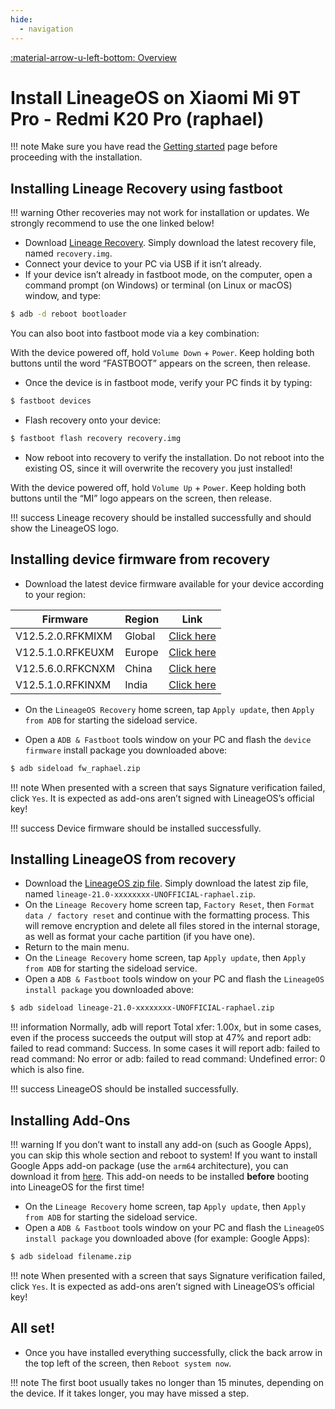```yaml
---
hide:
  - navigation
---
```

[:material-arrow-u-left-bottom: Overview](./index.md)

# Install LineageOS on Xiaomi Mi 9T Pro - Redmi K20 Pro (raphael)

!!! note
    Make sure you have read the [Getting started](../../index.md) page before proceeding with the installation.

## Installing Lineage Recovery using fastboot

!!! warning
    Other recoveries may not work for installation or updates. We strongly recommend to use the one linked below!

* Download [Lineage Recovery](https://github.com/penglezos/device_xiaomi_raphael/releases/latest). Simply download the latest recovery file, named `recovery.img`.
* Connect your device to your PC via USB if it isn’t already.
* If your device isn’t already in fastboot mode, on the computer, open a command prompt (on Windows) or terminal (on Linux or macOS) window, and type:

```bash
$ adb -d reboot bootloader
```

You can also boot into fastboot mode via a key combination:

With the device powered off, hold `Volume Down` + `Power`. Keep holding both buttons until the word “FASTBOOT” appears on the screen, then release.

* Once the device is in fastboot mode, verify your PC finds it by typing:
```bash
$ fastboot devices
```

* Flash recovery onto your device:
```bash
$ fastboot flash recovery recovery.img
```

* Now reboot into recovery to verify the installation. Do not reboot into the existing OS, since it will overwrite the recovery you just installed!

With the device powered off, hold `Volume Up` + `Power`. Keep holding both buttons until the “MI” logo appears on the screen, then release.

!!! success
    Lineage recovery should be installed successfully and should show the LineageOS logo.

## Installing device firmware from recovery

* Download the latest device firmware available for your device according to your region:

| Firmware          | Region | Link                      |
| ----------------- | -------|-------------------------- |
| V12.5.2.0.RFKMIXM | Global | [Click here](https://xmfirmwareupdater.com/firmware/raphael/stable/V12.5.2.0.RFKMIXM/) |
| V12.5.1.0.RFKEUXM | Europe | [Click here](https://xmfirmwareupdater.com/firmware/raphael/stable/V12.5.1.0.RFKEUXM/) |
| V12.5.6.0.RFKCNXM | China  |  [Click here](https://xmfirmwareupdater.com/firmware/raphael/stable/V12.5.6.0.RFKCNXM/) |
| V12.5.1.0.RFKINXM | India  | [Click here](https://xmfirmwareupdater.com/firmware/raphaelin/stable/V12.5.1.0.RFKINXM/) |

* On the `LineageOS Recovery` home screen, tap `Apply update`, then `Apply from ADB` for starting the sideload service.

* Open a `ADB & Fastboot` tools window on your PC and flash the `device firmware` install package you downloaded above:

```bash
$ adb sideload fw_raphael.zip
```

!!! note
    When presented with a screen that says Signature verification failed, click `Yes`. It is expected as add-ons aren’t signed with LineageOS’s official key!

!!! success
    Device firmware should be installed successfully.

## Installing LineageOS from recovery

* Download the [LineageOS zip file](https://github.com/penglezos/device_xiaomi_raphael/releases/latest). Simply download the latest zip file, named `lineage-21.0-xxxxxxxx-UNOFFICIAL-raphael.zip`.
* On the `Lineage Recovery` home screen tap, `Factory Reset`, then `Format data / factory reset` and continue with the formatting process. This will remove encryption and delete all files stored in the internal storage, as well as format your cache partition (if you have one).
* Return to the main menu.
* On the `Lineage Recovery` home screen, tap `Apply update`, then `Apply from ADB` for starting the sideload service.
* Open a `ADB & Fastboot` tools window on your PC and flash the `LineageOS install package` you downloaded above:

```bash
$ adb sideload lineage-21.0-xxxxxxxx-UNOFFICIAL-raphael.zip
```

!!! information
    Normally, adb will report Total xfer: 1.00x, but in some cases, even if the process succeeds the output will stop at 47% and report adb: failed to read command: Success. In some cases it will report adb: failed to read command: No error or adb: failed to read command: Undefined error: 0 which is also fine.

!!! success
    LineageOS should be installed successfully.

## Installing Add-Ons

!!! warning
    If you don’t want to install any add-on (such as Google Apps), you can skip this whole section and reboot to system!
    If you want to install Google Apps add-on package (use the `arm64` architecture), you can download it from [here](https://github.com/MindTheGapps/14.0.0-arm64/releases/latest). This add-on needs to be installed **before** booting into LineageOS for the first time!

* On the `Lineage Recovery` home screen, tap `Apply update`, then `Apply from ADB` for starting the sideload service.
* Open a `ADB & Fastboot` tools window on your PC and flash the `LineageOS install package` you downloaded above (for example: Google Apps):

```bash
$ adb sideload filename.zip
```

!!! note
    When presented with a screen that says Signature verification failed, click `Yes`. It is expected as add-ons aren’t signed with LineageOS’s official key!

## All set!

* Once you have installed everything successfully, click the back arrow in the top left of the screen, then `Reboot system now`.

!!! note
    The first boot usually takes no longer than 15 minutes, depending on the device. If it takes longer, you may have missed a step.